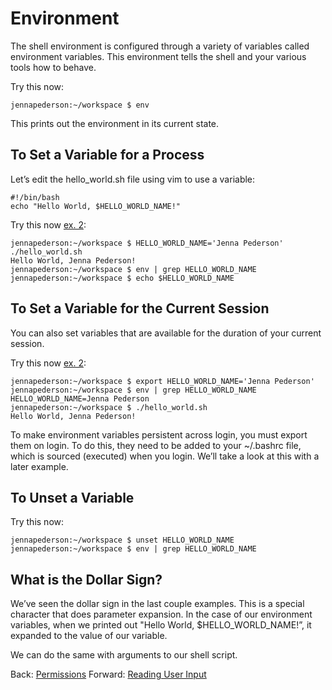 # Environment

The shell environment is configured through a variety of variables called environment variables. This environment tells the shell and your various tools how to behave.

Try this now:
```
jennapederson:~/workspace $ env
```

This prints out the environment in its current state.

## To Set a Variable for a Process

Let’s edit the hello_world.sh file using vim to use a variable:
```
#!/bin/bash
echo "Hello World, $HELLO_WORLD_NAME!"
```

Try this now [ex. 2](example2):
```
jennapederson:~/workspace $ HELLO_WORLD_NAME='Jenna Pederson' ./hello_world.sh
Hello World, Jenna Pederson!
jennapederson:~/workspace $ env | grep HELLO_WORLD_NAME
jennapederson:~/workspace $ echo $HELLO_WORLD_NAME
```

## To Set a Variable for the Current Session

You can also set variables that are available for the duration of your current session.

Try this now [ex. 2](example2):
```
jennapederson:~/workspace $ export HELLO_WORLD_NAME='Jenna Pederson'
jennapederson:~/workspace $ env | grep HELLO_WORLD_NAME
HELLO_WORLD_NAME=Jenna Pederson
jennapederson:~/workspace $ ./hello_world.sh
Hello World, Jenna Pederson!
```

To make environment variables persistent across login, you must export them on login. To do this, they need to be added to your ~/.bashrc file, which is sourced (executed) when you login. We’ll take a look at this with a later example.

## To Unset a Variable

Try this now:
```
jennapederson:~/workspace $ unset HELLO_WORLD_NAME
jennapederson:~/workspace $ env | grep HELLO_WORLD_NAME
```

## What is the Dollar Sign?

We’ve seen the dollar sign in the last couple examples. This is a special character that does parameter expansion. In the case of our environment variables, when we printed out "Hello World, $HELLO_WORLD_NAME!”, it expanded to the value of our variable.

We can do the same with arguments to our shell script.

Back: [Permissions](06_permissions.md)
Forward: [Reading User Input](08_read_user_input.md)
